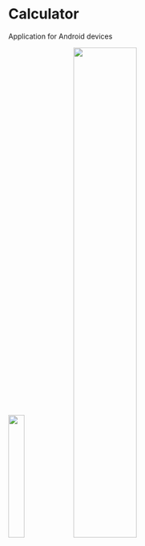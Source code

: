 # Calculator
Application for Android devices

<img src="https://github.com/jarekzielinski/Calculator/assets/25159787/1602afca-dcbb-4ff9-8cbe-7537972f3acb" width=25% height=25%>
<img src="https://github.com/jarekzielinski/Calculator/assets/25159787/9e97ec9d-e4f4-4197-9426-457799248c56" width=50% height=50%>
